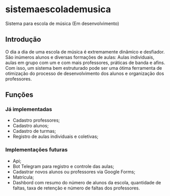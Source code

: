 # sistemaescolademusica
Sistema para escola de música (Em desenvolvimento)

## Introdução
O dia a dia de uma escola de música é extremamente dinâmico e desfiador. São inúmeros alunos e diversas formações de aulas: Aulas individuais, aulas em grupo com um e com mais professores, práticas de banda e afins. Com isso, um sistema bem estruturado pode ser uma ótima ferramenta de otimização do processo de desenvolvimento dos alunos e organização dos professores.

## Funções
### Já implementadas
- Cadastro professores;
- Cadastro alunos;
- Cadastro de turmas;
- Registro de aulas individuais e coletivas;
### Implementações futuras
- Api;
- Bot Telegram para registro e controle das aulas;
- Cadastrar novos alunos ou professores via Google Forms;
- Matrícula;
- Dashbord com resumo do número de alunos da escola, quantidade de faltas, taxa de retenção e número de faltas dos professores.



